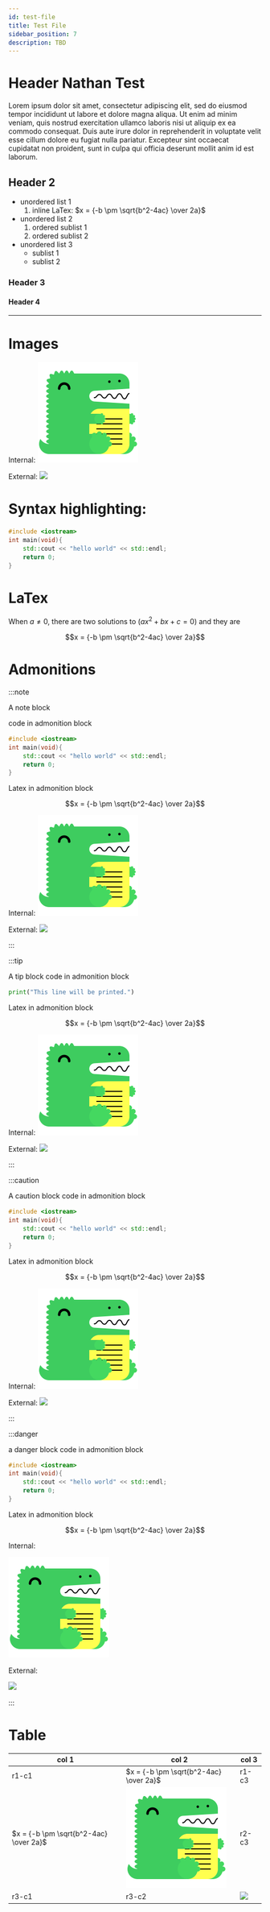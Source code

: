 ```yaml
---
id: test-file
title: Test File
sidebar_position: 7
description: TBD
---
```


# Header Nathan Test

Lorem ipsum dolor sit amet, consectetur adipiscing elit, sed do eiusmod tempor incididunt ut labore et dolore magna aliqua. Ut enim ad minim veniam, quis nostrud exercitation ullamco laboris nisi ut aliquip ex ea commodo consequat. Duis aute irure dolor in reprehenderit in voluptate velit esse cillum dolore eu fugiat nulla pariatur. Excepteur sint occaecat cupidatat non proident, sunt in culpa qui officia deserunt mollit anim id est laborum.

## Header 2

- unordered list 1
  1.  inline LaTex: $x = {-b \pm \sqrt{b^2-4ac} \over 2a}$
- unordered list 2
  1.  ordered sublist 1
  1.  ordered sublist 2
- unordered list 3
  - sublist 1
  - sublist 2

### Header 3

#### Header 4

---

# Images

Internal:
![The docusaurus.jpg Image](../../static/img/docusaurus.png)

External:
![](https://seneca-ictoer.github.io/OERResources/OERTemplate/docusaurus.png)

# Syntax highlighting:

```cpp
#include <iostream>
int main(void){
	std::cout << "hello world" << std::endl;
	return 0;
}
```

# LaTex

When $a \ne 0$, there are two solutions to $(ax^2 + bx + c = 0)$ and they are

$$x = {-b \pm \sqrt{b^2-4ac} \over 2a}$$

# Admonitions

:::note

A note block

code in admonition block

```cpp
#include <iostream>
int main(void){
	std::cout << "hello world" << std::endl;
	return 0;
}
```

Latex in admonition block

$$x = {-b \pm \sqrt{b^2-4ac} \over 2a}$$

Internal:
![The docusaurus.jpg Image](../../static/img/docusaurus.png)

External:
![](https://seneca-ictoer.github.io/OERResources/OERTemplate/docusaurus.png)

:::

:::tip

A tip block
code in admonition block

```python
print("This line will be printed.")
```

Latex in admonition block

$$x = {-b \pm \sqrt{b^2-4ac} \over 2a}$$

Internal:
![The docusaurus.jpg Image](../../static/img/docusaurus.png)

External:
![](https://seneca-ictoer.github.io/OERResources/OERTemplate/docusaurus.png)

:::

:::caution

A caution block
code in admonition block

```cpp
#include <iostream>
int main(void){
	std::cout << "hello world" << std::endl;
	return 0;
}
```

Latex in admonition block

$$x = {-b \pm \sqrt{b^2-4ac} \over 2a}$$

Internal:
![The docusaurus.jpg Image](../../static/img/docusaurus.png)

External:
![](https://seneca-ictoer.github.io/OERResources/OERTemplate/docusaurus.png)

:::

:::danger

a danger block
code in admonition block

```cpp
#include <iostream>
int main(void){
	std::cout << "hello world" << std::endl;
	return 0;
}
```

Latex in admonition block

$$x = {-b \pm \sqrt{b^2-4ac} \over 2a}$$

Internal:

![The docusaurus.jpg Image](../../static/img/docusaurus.png)

External:

![](https://seneca-ictoer.github.io/OERResources/OERTemplate/docusaurus.png)

:::

# Table

| col 1                                  | col 2                                                        | col 3                                                                        |
| -------------------------------------- | ------------------------------------------------------------ | ---------------------------------------------------------------------------- |
| r1-c1                                  | $x = {-b \pm \sqrt{b^2-4ac} \over 2a}$                       | r1-c3                                                                        |
| $x = {-b \pm \sqrt{b^2-4ac} \over 2a}$ | ![The docusaurus.jpg Image](../../static/img/docusaurus.png) | r2-c3                                                                        |
| r3-c1                                  | r3-c2                                                        | ![](https://seneca-ictoer.github.io/OERResources/OERTemplate/docusaurus.png) |
